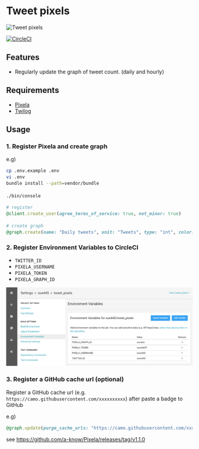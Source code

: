 # Tweet pixels
![Tweet pixels](https://pixe.la/v1/users/sue445/graphs/tweets)

[![CircleCI](https://circleci.com/gh/sue445/tweet_pixels/tree/master.svg?style=svg&circle-token=29379467733b2fddc654d5a50208b6b9f593e472)](https://circleci.com/gh/sue445/tweet_pixels/tree/master)

## Features
* Regularly update the graph of tweet count. (daily and hourly)

## Requirements
* [Pixela](https://pixe.la/)
* [Twilog](https://twilog.org/)

## Usage
### 1. Register Pixela and create graph
e.g)

```bash
cp .env.example .env
vi .env
bundle install --path=vendor/bundle

./bin/console
```

```ruby
# register
@client.create_user(agree_terms_of_service: true, not_minor: true)

# create graph
@graph.create(name: "Daily tweets", unit: "Tweets", type: "int", color: "sora")
```

### 2. Register Environment Variables to CircleCI
* `TWITTER_ID`
* `PIXELA_USERNAME`
* `PIXELA_TOKEN`
* `PIXELA_GRAPH_ID`

![CircleCI](img/circleci.png)

### 3. Register a GitHub cache url (optional)
Register a GitHub cache url (e.g. `https://camo.githubusercontent.com/xxxxxxxxxx`) after paste a badge to GitHub

e.g)

```ruby
@graph.update(purge_cache_urls: "https://camo.githubusercontent.com/xxxxxxxxxx")
```

see https://github.com/a-know/Pixela/releases/tag/v1.1.0
